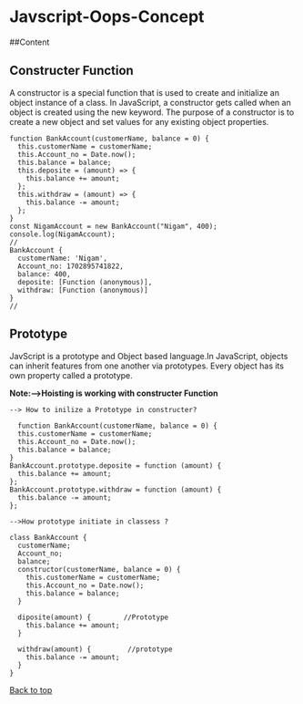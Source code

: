 <h1>Javscript-Oops-Concept</h1>
##Content
<h2>Constructer Function</h2>
 <p> A constructor is a special function that is used to create and initialize an object instance of a class. In JavaScript, a constructor gets called when an object is created using the new keyword. The purpose of a constructor is to create a new object and set values for any existing object properties.</p>

```javscript
function BankAccount(customerName, balance = 0) {
  this.customerName = customerName;
  this.Account_no = Date.now();
  this.balance = balance;
  this.deposite = (amount) => {
    this.balance += amount;
  };
  this.withdraw = (amount) => {
    this.balance -= amount;
  };
}
const NigamAccount = new BankAccount("Nigam", 400);
console.log(NigamAccount);
//
BankAccount {
  customerName: 'Nigam',
  Account_no: 1702895741822,
  balance: 400,
  deposite: [Function (anonymous)],
  withdraw: [Function (anonymous)]
}
//
```

<h2>Prototype</h2>
<p> JavScript is a prototype and Object based language.In JavaScript, objects can inherit features from one another via prototypes. Every object has its own property called a prototype.</p>
 <b>Note:-->Hoisting is working with constructer Function</b>

```javscript
--> How to inilize a Prototype in constructer?

  function BankAccount(customerName, balance = 0) {
  this.customerName = customerName;
  this.Account_no = Date.now();
  this.balance = balance;
}
BankAccount.prototype.deposite = function (amount) {
  this.balance += amount;
};
BankAccount.prototype.withdraw = function (amount) {
  this.balance -= amount;
};

-->How prototype initiate in classess ?

class BankAccount {
  customerName;
  Account_no;
  balance;
  constructor(customerName, balance = 0) {
    this.customerName = customerName;
    this.Account_no = Date.now();
    this.balance = balance;
  }

  diposite(amount) {        //Prototype
    this.balance += amount;
  }

  withdraw(amount) {         //prototype
    this.balance -= amount;
  }
}

```

[Back to top](##Content)
